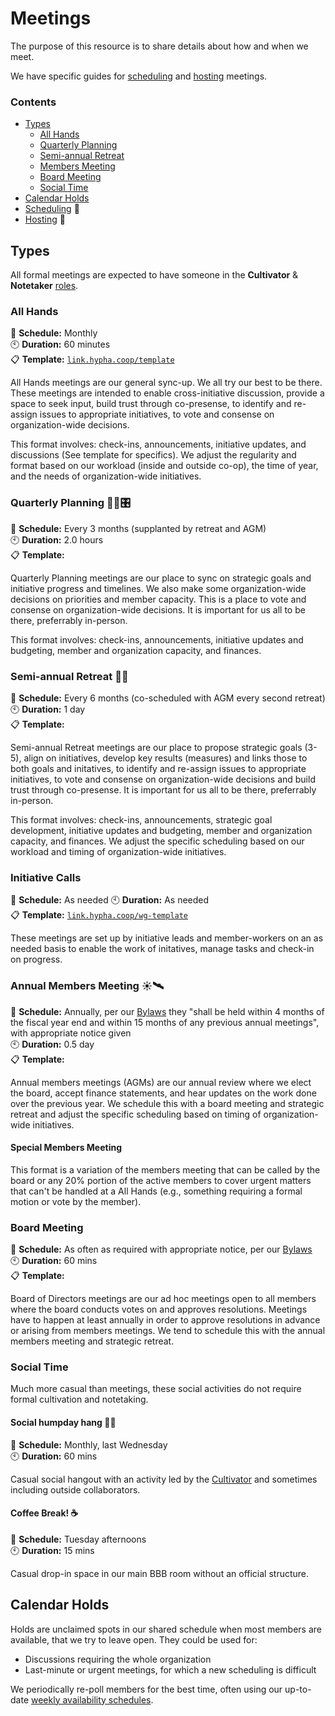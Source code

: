 # Meetings

The purpose of this resource is to share details about how and when we
meet.

We have specific guides for [scheduling][scheduling] and
[hosting][hosting] meetings.

### Contents

- [Types](#types)
  - [All Hands](#all-hands)
  - [Quarterly Planning](#quarterly-planning-🐛🌱🎛️)
  - [Semi-annual Retreat](#semi-annual-retreat-🌴🍹)
  - [Members Meeting](#annual-members-meeting-☀️🛰️)
  - [Board Meeting](#board-meeting)
  - [Social Time](#social-time)
- [Calendar Holds](#calendar-holds)
- [Scheduling][scheduling] 🔗
- [Hosting][hosting] 🔗


## Types

All formal meetings are expected to have someone in the **Cultivator** &
**Notetaker** [roles][roles].


### All Hands

📆 **Schedule:** Monthly  
🕙 **Duration:** 60 minutes   
📋 **Template:** [`link.hypha.coop/template`](https://link.hypha.coop/template)

All Hands meetings are our general sync-up. We all try our best to be there. These meetings are intended to enable cross-initiative discussion, provide a space to seek input, build trust through co-presense, to identify and re-assign issues to appropriate initiatives, to vote and consense on organization-wide decisions. 

This format involves: check-ins, announcements, initiative updates, and discussions (See template for specifics). We adjust the regularity and format based on our workload (inside and outside co-op), the time of year, and the needs of organization-wide initiatives.


### Quarterly Planning 🐛🌱🎛️ 

📆 **Schedule:** Every 3 months (supplanted by retreat and AGM)   
🕙 **Duration:** 2.0 hours   
📋 **Template:** 

Quarterly Planning meetings are our place to sync on strategic goals and initiative progress and timelines. We also make some organization-wide decisions on priorities and member capacity. This is a place to vote and consense on organization-wide decisions. It is important for us all to be there, preferrably in-person. 

This format involves: check-ins, announcements, initiative updates and budgeting, member and organization capacity, and finances.


### Semi-annual Retreat 🌴🍹

📆 **Schedule:** Every 6 months (co-scheduled with AGM every second retreat)   
🕙 **Duration:** 1 day   
📋 **Template:** 

Semi-annual Retreat meetings are our place to propose strategic goals (3-5), align on initiatives, develop key results (measures) and links those to both goals and initatives, to identify and re-assign issues to appropriate initiatives, to vote and consense on organization-wide decisions and build trust through co-presense. 
It is important for us all to be there, preferrably in-person.

This format involves: check-ins, announcements, strategic goal development, initiative updates and budgeting, member and organization capacity, and finances. We adjust the specific scheduling based on our workload and timing of organization-wide initiatives.


### Initiative Calls

📆 **Schedule:** As needed
🕙 **Duration:** As needed  
📋 **Template:** [`link.hypha.coop/wg-template`](https://link.hypha.coop/wg-template)

These meetings are set up by initiative leads and member-workers on an as needed basis to enable the work of initatives, manage tasks and check-in on progress.


### Annual Members Meeting ☀️🛰️

📆 **Schedule:** Annually, per our [Bylaws][bylaws-3] they "shall be held within 4 months of the fiscal year end and within 15 months of any previous annual meetings", with appropriate notice given  
🕙 **Duration:** 0.5 day  
📋 **Template:**  

Annual members meetings (AGMs) are our annual review where we elect the board, accept finance statements, and hear updates on the work done over the previous year. We schedule this with a board meeting and strategic retreat and adjust the specific scheduling based on timing of organization-wide initiatives.

#### Special Members Meeting

This format is a variation of the members meeting that can be called by the board or any 20% portion of the active members to cover urgent matters that can't be handled at a All Hands (e.g., something requiring a formal motion or vote by the member).


### Board Meeting

📆 **Schedule:** As often as required with appropriate notice, per our [Bylaws][bylaws-4]  
🕙 **Duration:** 60 mins  
📋 **Template:** 

Board of Directors meetings are our ad hoc meetings open to all members where the board conducts votes on and approves resolutions. Meetings have to happen at least annually in order to approve resolutions in advance or arising from members meetings. We tend to schedule this with the annual members meeting and strategic retreat.


### Social Time 

Much more casual than meetings, these social activities do not require formal cultivation and notetaking.

#### Social humpday hang 🍄🌻

📆 **Schedule:** Monthly, last Wednesday   
🕙 **Duration:** 60 mins  

Casual social hangout with an activity led by the [Cultivator][cultivator] and sometimes including outside collaborators.

#### Coffee Break! ☕

📆 **Schedule:** Tuesday afternoons  
🕙 **Duration:** 15 mins  

Casual drop-in space in our main BBB room without an official structure.


## Calendar Holds

Holds are unclaimed spots in our shared schedule when most members are
available, that we try to leave open. They could be used for:

- Discussions requiring the whole organization
- Last-minute or urgent meetings, for which a new scheduling is
  difficult

We periodically re-poll members for the best time, often using our
up-to-date [weekly availability schedules][schedules].

   [roles]: /roles.md
   [cultivator]: /roles.md#cultivator-aka-meeting-chair
   [bylaws-3]: /bylaws.md#3-member-meetings
   [bylaws-4]: /bylaws.md#4-board-of-directors
   [scheduling]: /guides/meetings.md#scheduling-a-meeting
   [hosting]: /guides/meetings.md##hosting-a-meeting
   [availability]: https://link.hypha.coop/availability
   [schedules]: https://link.hypha.coop/schedules
   [meetings]: https://link.hypha.coop/meetings
   [template]: https://link.hypha.coop/template
